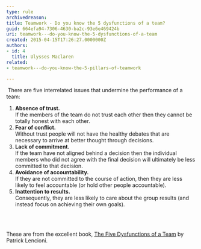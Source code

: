 ```yaml
---
type: rule
archivedreason: 
title: Teamwork - Do you know the 5 dysfunctions of a team?
guid: 664efa94-7306-4630-ba2c-93e6e469424b
uri: teamwork---do-you-know-the-5-dysfunctions-of-a-team
created: 2015-04-15T17:26:27.0000000Z
authors:
- id: 4
  title: Ulysses Maclaren
related:
- teamwork---do-you-know-the-5-pillars-of-teamwork

---
```



<p class="p1">​​ There are five interrelated issues that undermine the performance of a team&#58;<br></p><ol class="ol1"><li class="li1"><b>Absence of trust.&#160;</b><br>If the members of the team do not trust each other then they cannot be totally honest with each other.</li><li class="li1"><b>Fear of conflict. </b><br>Without trust people will not have the healthy debates that are necessary to arrive at better thought through decisions.</li><li class="li1"><b>Lack of commitment. </b><br>If the team have not aligned behind a decision then the individual members who did not agree with the final decision will ultimately be less committed to that decision.</li><li class="li1"><b>Avoidance of accountability. </b><br>If they are not committed to the course of action, then they are less likely to feel accountable (or hold other people accountable).</li><li class="li1"><b>Inattention to results. </b><br>Consequently, they are less likely to care about the group results (and instead focus on achieving their own goals).</li></ol>
<br><excerpt class='endintro'></excerpt><br>
<p>​These are from the excellent book, 
   <a href="http&#58;//www.amazon.com/The-Five-Dysfunctions-Team-Leadership/dp/0787960756" target="_blank">
      <span class="s1">The Five Dysfunctions of a Team</span></a> by Patrick Lencioni.​</p>


